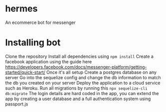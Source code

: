 # hermes
An ecommerce bot for messenger

# Installing bot
Clone the repository
Install all dependencies using `npm install`
Create a facebook application using the guide here https://developers.facebook.com/docs/messenger-platform/getting-started/quick-start/
Once it's all setup
Create a postgres database on any server
Go into the sequelize config and change the db information to match the db you created on your server
Deploy the application to a cloud service such as Heroku.
Run all migrations by running this `npx sequelize-cli db:migrate`
The login details are hard coded in the app, you can extend the app by creating a user database and a full authentication system using passport.js
